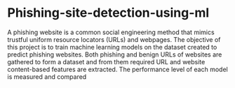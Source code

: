 # Phishing-site-detection-using-ml
A phishing website is a common social engineering
method that mimics trustful uniform resource locators
(URLs) and webpages.
The objective of this project is to train machine
learning models on the dataset created to predict
phishing websites.
Both phishing and benign URLs of websites are
gathered to form a dataset and from them required
URL and website content-based features are extracted.
The performance level of each model is measured and
compared
